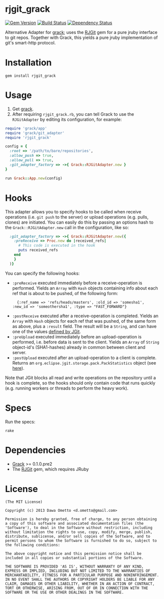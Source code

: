 rjgit_grack
===========
[![Gem Version](https://badge.fury.io/rb/rjgit_grack.svg)](http://badge.fury.io/rb/rjgit_grack)
[![Build Status](https://travis-ci.org/grackorg/rjgit_grack.svg?branch=master)](https://travis-ci.org/grackorg/rjgit_grack.svg?branch=master)
[![Dependency Status](https://gemnasium.com/dometto/rjgit_grack.svg)](https://gemnasium.com/grackorg/rjgit_grack)

Alternative Adapter for [grack](http://github.com/grackorg/grack); uses the [RJGit](http://github.com/repotag/rjgit) gem for a pure jruby interface to git repos. Together with Grack, this yields a pure jruby implementation of git's smart-http protocol.

Installation
===========

 `gem install rjgit_grack`

Usage
===========

1. Get [grack](https://github.com/grackorgs/grack).
2. After requiring `rjgit_grack.rb`, you can tell Grack to use the `RJGitAdapter` by editing its configuration, for example:

```ruby
require 'grack/app'
require 'grack/git_adapter'
require 'rjgit_grack'

config = {
  :root => '/path/to/bare/repositories',
  :allow_push => true,
  :allow_pull => true,
  :git_adapter_factory => ->{ Grack::RJGitAdapter.new }
}

run Grack::App.new(config)
```

Hooks
===========

This adapter allows you to specify hooks to be called when receive operations (i.e. `git push` to the server) or upload operations (e.g. pulls, clones) are initiated. You can easily do this by passing an options hash to the `Grack::RJGitAdapter.new` call in the configuration, like so:

```ruby
  :git_adapter_factory => ->{ Grack::RJGitAdapter.new({
    :preReceive => Proc.new do |received_refs|
      # This code is executed in the hook
      puts received_refs
    end
    }
  )}
```

You can specify the following hooks:
  * `:preReceive` executed immediately before a receive-operation is performed. Yields an `Array` with `Hash` objects containing info about each ref that is about to be pushed, of the following form:
    ```
      {:ref_name => 'refs/heads/masters', :old_id => 'somesha1', :new_id => 'someothersha1', :type => "FAST_FORWARD"}
    ```
  * `:postReceive` executed after a receive-operation is completed. Yields an `Array` with `Hash` objects for each ref that was pushed, of the same form as above, plus a `:result` field. The result will be a `String`, and can have one of the values [defined by JGit](http://download.eclipse.org/jgit/site/4.3.0.201604071810-r/apidocs/index.html).
  * `:preUpload` executed immediately before an upload-operation is performed, i.e. before data is sent to the client. Yields an `Array` of `String` object-id's (SHA1-hashes) already in common between client and server.
  * `:postUpload` executed after an upload-operation to a client is complete. Returns an `org.eclipse.jgit.storage.pack.PackStatistics` object (see [here](http://download.eclipse.org/jgit/site/4.3.0.201604071810-r/apidocs/org/eclipse/jgit/storage/pack/PackStatistics.html)).

Note that JGit blocks all read and write operations on the repository until a hook is complete, so the hooks should only contain code that runs quickly (e.g. running workers or threads to perform the heavy work).

Specs
======

Run the specs:

`rake`

Dependencies
===========

- [Grack](http://github.com/grackorg/grack) >= 0.1.0.pre2
- The [RJGit](http://github.com/repotag/rjgit) gem, which requires JRuby

License
========================
	(The MIT License)

	Copyright (c) 2013 Dawa Ometto <d.ometto@gmail.com>

	Permission is hereby granted, free of charge, to any person obtaining
	a copy of this software and associated documentation files (the
	'Software'), to deal in the Software without restriction, including
	without limitation the rights to use, copy, modify, merge, publish,
	distribute, sublicense, and/or sell copies of the Software, and to
	permit persons to whom the Software is furnished to do so, subject to
	the following conditions:

	The above copyright notice and this permission notice shall be
	included in all copies or substantial portions of the Software.

	THE SOFTWARE IS PROVIDED 'AS IS', WITHOUT WARRANTY OF ANY KIND,
	EXPRESS OR IMPLIED, INCLUDING BUT NOT LIMITED TO THE WARRANTIES OF
	MERCHANTABILITY, FITNESS FOR A PARTICULAR PURPOSE AND NONINFRINGEMENT.
	IN NO EVENT SHALL THE AUTHORS OR COPYRIGHT HOLDERS BE LIABLE FOR ANY
	CLAIM, DAMAGES OR OTHER LIABILITY, WHETHER IN AN ACTION OF CONTRACT,
	TORT OR OTHERWISE, ARISING FROM, OUT OF OR IN CONNECTION WITH THE
	SOFTWARE OR THE USE OR OTHER DEALINGS IN THE SOFTWARE.
